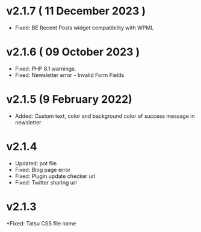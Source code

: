 v2.1.7 ( 11 December 2023 )
======
* Fixed: BE Recent Posts widget compatibility with WPML

v2.1.6 ( 09 October 2023 )
======
* Fixed: PHP 8.1 warnings.
* Fixed: Newsletter error - Invalid Form Fields

v2.1.5 (9 February 2022)
======
* Added: Custom text, color and background color of success message in newsletter

v2.1.4
======
* Updated: pot file
* Fixed: Blog page error
* Fixed: Plugin update checker url
* Fixed: Twitter sharing url

v2.1.3
======
*Fixed: Tatsu CSS file name

